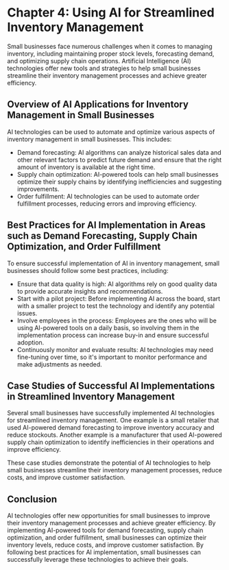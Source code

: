 Chapter 4: Using AI for Streamlined Inventory Management
========================================================

Small businesses face numerous challenges when it comes to managing inventory, including maintaining proper stock levels, forecasting demand, and optimizing supply chain operations. Artificial Intelligence (AI) technologies offer new tools and strategies to help small businesses streamline their inventory management processes and achieve greater efficiency.

Overview of AI Applications for Inventory Management in Small Businesses
------------------------------------------------------------------------

AI technologies can be used to automate and optimize various aspects of inventory management in small businesses. This includes:

* Demand forecasting: AI algorithms can analyze historical sales data and other relevant factors to predict future demand and ensure that the right amount of inventory is available at the right time.
* Supply chain optimization: AI-powered tools can help small businesses optimize their supply chains by identifying inefficiencies and suggesting improvements.
* Order fulfillment: AI technologies can be used to automate order fulfillment processes, reducing errors and improving efficiency.

Best Practices for AI Implementation in Areas such as Demand Forecasting, Supply Chain Optimization, and Order Fulfillment
--------------------------------------------------------------------------------------------------------------------------

To ensure successful implementation of AI in inventory management, small businesses should follow some best practices, including:

* Ensure that data quality is high: AI algorithms rely on good quality data to provide accurate insights and recommendations.
* Start with a pilot project: Before implementing AI across the board, start with a smaller project to test the technology and identify any potential issues.
* Involve employees in the process: Employees are the ones who will be using AI-powered tools on a daily basis, so involving them in the implementation process can increase buy-in and ensure successful adoption.
* Continuously monitor and evaluate results: AI technologies may need fine-tuning over time, so it's important to monitor performance and make adjustments as needed.

Case Studies of Successful AI Implementations in Streamlined Inventory Management
---------------------------------------------------------------------------------

Several small businesses have successfully implemented AI technologies for streamlined inventory management. One example is a small retailer that used AI-powered demand forecasting to improve inventory accuracy and reduce stockouts. Another example is a manufacturer that used AI-powered supply chain optimization to identify inefficiencies in their operations and improve efficiency.

These case studies demonstrate the potential of AI technologies to help small businesses streamline their inventory management processes, reduce costs, and improve customer satisfaction.

Conclusion
----------

AI technologies offer new opportunities for small businesses to improve their inventory management processes and achieve greater efficiency. By implementing AI-powered tools for demand forecasting, supply chain optimization, and order fulfillment, small businesses can optimize their inventory levels, reduce costs, and improve customer satisfaction. By following best practices for AI implementation, small businesses can successfully leverage these technologies to achieve their goals.


